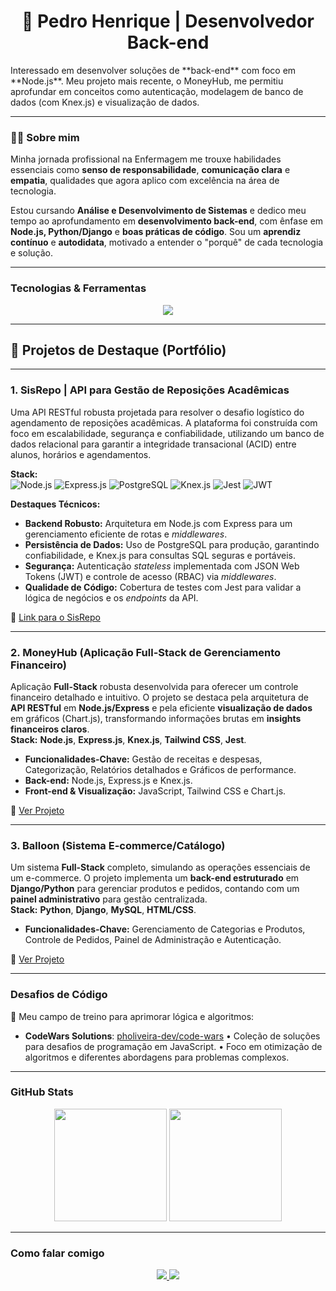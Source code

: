 <h1 align="center">🚀 Pedro Henrique | Desenvolvedor Back-end</h1>

<p>
  Interessado em desenvolver soluções de **back-end** com foco em **Node.js**. Meu projeto mais recente, o MoneyHub, me permitiu aprofundar em conceitos como autenticação, modelagem de banco de dados (com Knex.js) e visualização de dados.
</p>

---

### 🧑‍💻 Sobre mim

Minha jornada profissional na Enfermagem me trouxe habilidades essenciais como **senso de responsabilidade**, **comunicação clara** e **empatia**, qualidades que agora aplico com excelência na área de tecnologia.

Estou cursando **Análise e Desenvolvimento de Sistemas** e dedico meu tempo ao aprofundamento em **desenvolvimento back-end**, com ênfase em **Node.js, Python/Django** e **boas práticas de código**. Sou um **aprendiz contínuo** e **autodidata**, motivado a entender o "porquê" de cada tecnologia e solução.

---

### Tecnologias & Ferramentas

<p align="center">
  <a href="https://skillicons.dev">
    <img src="https://skillicons.dev/icons?i=js,nodejs,express,py,django,html,css,git,github,mysql,postgresql,docker,mongodb,postman,knex,tailwind,jest"/>
  </a>
</p>

---

## 🚀 Projetos de Destaque (Portfólio)

---

### 1. SisRepo | API para Gestão de Reposições Acadêmicas

Uma API RESTful robusta projetada para resolver o desafio logístico do agendamento de reposições acadêmicas. A plataforma foi construída com foco em escalabilidade, segurança e confiabilidade, utilizando um banco de dados relacional para garantir a integridade transacional (ACID) entre alunos, horários e agendamentos.

**Stack:**
<br>
![Node.js](https://img.shields.io/badge/Node.js-339933?style=for-the-badge&logo=nodedotjs&logoColor=white)
![Express.js](https://img.shields.io/badge/Express.js-000000?style=for-the-badge&logo=express&logoColor=white)
![PostgreSQL](https://img.shields.io/badge/PostgreSQL-4169E1?style=for-the-badge&logo=postgresql&logoColor=white)
![Knex.js](https://img.shields.io/badge/Knex.js-E16426?style=for-the-badge&logo=knexdotjs&logoColor=white)
![Jest](https://img.shields.io/badge/Jest-C21325?style=for-the-badge&logo=jest&logoColor=white)
![JWT](https://img.shields.io/badge/JWT-000000?style=for-the-badge&logo=jsonwebtokens&logoColor=white)

**Destaques Técnicos:**

* **Backend Robusto:** Arquitetura em Node.js com Express para um gerenciamento eficiente de rotas e *middlewares*.
* **Persistência de Dados:** Uso de PostgreSQL para produção, garantindo confiabilidade, e Knex.js para consultas SQL seguras e portáveis.
* **Segurança:** Autenticação *stateless* implementada com JSON Web Tokens (JWT) e controle de acesso (RBAC) via *middlewares*.
* **Qualidade de Código:** Cobertura de testes com Jest para validar a lógica de negócios e os *endpoints* da API.
        
🔗 [Link para o SisRepo](https://github.com/pholiveira-dev/sisrepo)

***

### 2. MoneyHub (Aplicação Full-Stack de Gerenciamento Financeiro)

Aplicação **Full-Stack** robusta desenvolvida para oferecer um controle financeiro detalhado e intuitivo. O projeto se destaca pela arquitetura de **API RESTful** em **Node.js/Express** e pela eficiente **visualização de dados** em gráficos (Chart.js), transformando informações brutas em **insights financeiros claros**.
<br>
**Stack:** **Node.js**, **Express.js**, **Knex.js**, **Tailwind CSS**, **Jest**.

* **Funcionalidades-Chave:** Gestão de receitas e despesas, Categorização, Relatórios detalhados e Gráficos de performance.
* **Back-end:** Node.js, Express.js e Knex.js.
* **Front-end & Visualização:** JavaScript, Tailwind CSS e Chart.js.

🔗 [Ver Projeto](https://github.com/pholiveira-dev/financa)

***

### 3. Balloon (Sistema E-commerce/Catálogo)

Um sistema **Full-Stack** completo, simulando as operações essenciais de um e-commerce. O projeto implementa um **back-end estruturado** em **Django/Python** para gerenciar produtos e pedidos, contando com um **painel administrativo** para gestão centralizada.
<br>
**Stack:** **Python**, **Django**, **MySQL**, **HTML/CSS**.

* **Funcionalidades-Chave:** Gerenciamento de Categorias e Produtos, Controle de Pedidos, Painel de Administração e Autenticação.

🔗 [Ver Projeto](https://github.com/pholiveira-dev/balloon)

***

### Desafios de Código

🧩 Meu campo de treino para aprimorar lógica e algoritmos:

- **CodeWars Solutions**: [pholiveira-dev/code-wars](https://github.com/pholiveira-dev/code-wars) 
  • Coleção de soluções para desafios de programação em JavaScript. 
  • Foco em otimização de algoritmos e diferentes abordagens para problemas complexos.

---

### GitHub Stats

<p align="center">
  <img height="180em" src="https://github-readme-stats.vercel.app/api?username=pholiveira-dev&show_icons=true&theme=dark&bg_color=000000&title_color=FFE81F&text_color=00BFFF&icon_color=FF6600&border_color=9933FF"/>
  <img height="180em" src="https://github-readme-stats.vercel.app/api/top-langs/?username=pholiveira-dev&layout=compact&theme=dark&bg_color=000000&title_color=FFE81F&text_color=00BFFF&icon_color=FF6600&border_color=9933FF"/>
</p>

---

### Como falar comigo

<p align="center">
  <a href="https://www.linkedin.com/in/pedro-henrique-037826186" target="_blank">
    <img src="https://skillicons.dev/icons?i=linkedin" />
  </a>
  <a href="mailto:pedro.alves@escs.edu.br">
    <img src="https://skillicons.dev/icons?i=gmail" />
  </a>
</p>
